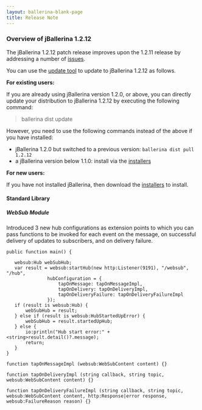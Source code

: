 ```yaml
---
layout: ballerina-blank-page
title: Release Note
---
```


### Overview of jBallerina 1.2.12

The jBallerina 1.2.12 patch release improves upon the 1.2.11 release by addressing a number of [issues](https://github.com/ballerina-platform/ballerina-lang/issues?q=is%3Aissue+milestone%3A%22Ballerina+1.2.12%22+is%3Aclosed).

You can use the [update tool](/learn/keeping-ballerina-up-to-date/) to update to jBallerina 1.2.12 as follows.

**For existing users:**

If you are already using jBallerina version 1.2.0, or above, you can directly update your distribution to jBallerina 1.2.12 by executing the following command:

> ballerina dist update

However, you need to use the following commands instead of the above if you have installed:

- jBallerina 1.2.0 but switched to a previous version: `ballerina dist pull 1.2.12`
- a jBallerina version below 1.1.0: install via the [installers](/downloads/)

**For new users:**

If you have not installed jBallerina, then download the [installers](/downloads/) to install.

#### Standard Library

##### WebSub Module

Introduced 3 new hub configurations as extension points to which you can pass functions to be invoked for each event on the message, on successful delivery of updates to subscribers, and on delivery failure.

```ballerina
public function main() {
 
   websub:Hub webSubHub;
   var result = websub:startHub(new http:Listener(9191), "/websub", "/hub",
               hubConfiguration = {
                   tapOnMessage: tapOnMessageImpl,
                   tapOnDelivery: tapOnDeliveryImpl,
                   tapOnDeliveryFailure: tapOnDeliveryFailureImpl
               });
   if (result is websub:Hub) {
       webSubHub = result;
   } else if (result is websub:HubStartedUpError) {
       webSubHub = result.startedUpHub;
   } else {
       io:println("Hub start error:" + <string>result.detail()?.message);
       return;
   }
}
 
function tapOnMessageImpl (websub:WebSubContent content) {}
 
function tapOnDeliveryImpl (string callback, string topic, websub:WebSubContent content) {}
 
function tapOnDeliveryFailureImpl (string callback, string topic, websub:WebSubContent content, http:Response|error response, websub:FailureReason reason) {}
```
